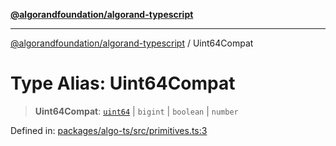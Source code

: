 [**@algorandfoundation/algorand-typescript**](../README.md)

***

[@algorandfoundation/algorand-typescript](../README.md) / Uint64Compat

# Type Alias: Uint64Compat

> **Uint64Compat**: [`uint64`](uint64.md) \| `bigint` \| `boolean` \| `number`

Defined in: [packages/algo-ts/src/primitives.ts:3](https://github.com/algorandfoundation/puya-ts/blob/main/packages/algo-ts/src/primitives.ts#L3)
